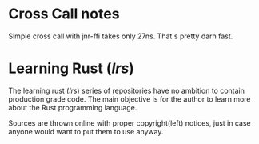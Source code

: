 # Cross Call notes

Simple cross call with jnr-ffi takes only 27ns. That's pretty darn fast.


# Learning Rust (_lrs_)

The learning rust (_lrs_) series of repositories have no ambition to contain
production grade code. The main objective is for the author to learn more about
the Rust programming language.

Sources are thrown online with proper copyright(left) notices, just in case
anyone would want to put them to use anyway.

